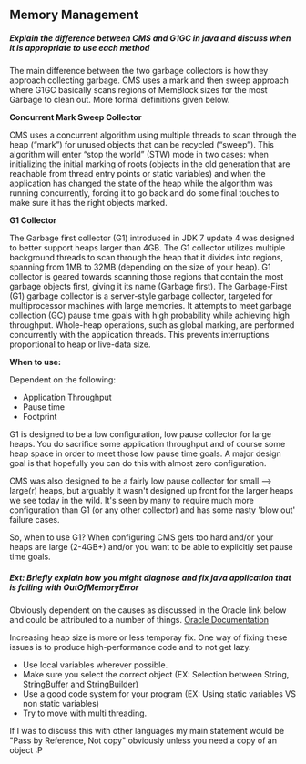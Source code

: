 ## Memory Management

##### Explain the difference between CMS and G1GC in java and discuss when it is appropriate to use each method
The main difference between the two garbage collectors is how they approach collecting garbage. CMS uses a mark and then sweep approach where G1GC basically scans regions of MemBlock sizes for the most Garbage to clean out. More formal definitions given below.

**Concurrent Mark Sweep Collector**

CMS uses a concurrent algorithm using multiple threads to scan through the heap (“mark”) for unused objects that can be recycled (“sweep”). This algorithm will enter “stop the world” (STW) mode in two cases: when initializing the initial marking of roots (objects in the old generation that are reachable from thread entry points or static variables) and when the application has changed the state of the heap while the algorithm was running concurrently, forcing it to go back and do some final touches to make sure it has the right objects marked.

**G1 Collector**

The Garbage first collector (G1) introduced in JDK 7 update 4 was designed to better support heaps larger than 4GB. The G1 collector utilizes multiple background threads to scan through the heap that it divides into regions, spanning from 1MB to 32MB (depending on the size of your heap). G1 collector is geared towards scanning those regions that contain the most garbage objects first, giving it its name (Garbage first).
The Garbage-First (G1) garbage collector is a server-style garbage collector, targeted for multiprocessor machines with large memories. It attempts to meet garbage collection (GC) pause time goals with high probability while achieving high throughput. Whole-heap operations, such as global marking, are performed concurrently with the application threads. This prevents interruptions proportional to heap or live-data size.

**When to use:**

Dependent on the following:
- Application Throughput
- Pause time
- Footprint

G1 is designed to be a low configuration, low pause collector for large heaps. You do sacrifice some application throughput and of course some heap space in order to meet those low pause time goals. A major design goal is that hopefully you can do this with almost zero configuration.

CMS was also designed to be a fairly low pause collector for small --> large(r) heaps, but arguably it wasn't designed up front for the larger heaps we see today in the wild. It's seen by many to require much more configuration than G1 (or any other collector) and has some nasty 'blow out' failure cases.

So, when to use G1?  When configuring CMS gets too hard and/or your heaps are large (2-4GB+) and/or you want to be able to explicitly set pause time goals.

##### Ext: Briefly explain how you might diagnose and fix java application that is failing with *OutOfMemoryError*
Obviously dependent on the causes as discussed in the Oracle link below and could be attributed to a number of things.
[Oracle Documentation](https://docs.oracle.com/javase/8/docs/technotes/guides/troubleshoot/memleaks002.html)

Increasing heap size is more or less temporay fix. One way of fixing these issues is to produce high-performance code and to not get lazy.
* Use local variables wherever possible.
* Make sure you select the correct object (EX: Selection between String, StringBuffer and StringBuilder)
* Use a good code system for your program (EX: Using static variables VS non static variables)
* Try to move with multi threading.

If I was to discuss this with other languages my main statement would be "Pass by Reference, Not copy" obviously unless you need a copy of an object :P
